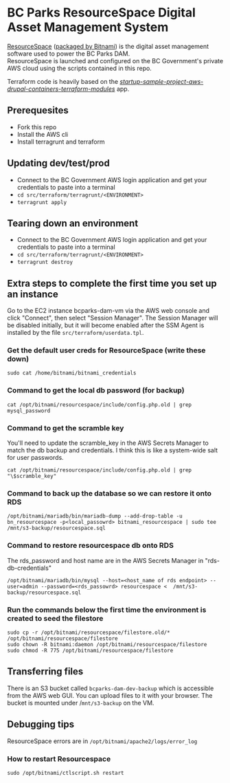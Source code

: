 # BC Parks ResourceSpace Digital Asset Management System

[ResourceSpace](https://www.resourcespace.com/) ([packaged by Bitnami](https://bitnami.com/stack/resourcespace/cloud/aws)) is the digital asset management software used to power the BC Parks DAM.  
ResourceSpace is launched and configured on the BC Government's private AWS cloud using the scripts contained in this repo.

Terraform code is heavily based on the *[startup-sample-project-aws-drupal-containers-terraform-modules](https://github.com/bcgov/startup-sample-project-aws-drupal-containers-terraform-modules)* app.  

## Prerequesites

* Fork this repo
* Install the AWS cli
* Install terragrunt and terraform

## Updating dev/test/prod

* Connect to the BC Government AWS login application and get your credentials to paste into a terminal
* `cd src/terraform/terragrunt/<ENVIRONMENT>`
* `terragrunt apply`

## Tearing down an environment

* Connect to the BC Government AWS login application and get your credentials to paste into a terminal
* `cd src/terraform/terragrunt/<ENVIRONMENT>`
* `terragrunt destroy`

## Extra steps to complete the first time you set up an instance

Go to the EC2 instance bcparks-dam-vm via the AWS web console and click "Connect", then select "Session Manager". The Session Manager will be disabled initially, but it will become enabled after the SSM Agent is installed by the file `src/terraform/userdata.tpl`.

### Get the default user creds for ResourceSpace (write these down)
```
sudo cat /home/bitnami/bitnami_credentials
```

### Command to get the local db password (for backup)
```
cat /opt/bitnami/resourcespace/include/config.php.old | grep mysql_password
```

### Command to get the scramble key
You'll need to update the scramble_key in the AWS Secrets Manager to match the db backup and credentials. I think this is like a system-wide salt for user passwords.

```
cat /opt/bitnami/resourcespace/include/config.php.old | grep "\$scramble_key"
```

### Command to back up the database so we can restore it onto RDS
```
/opt/bitnami/mariadb/bin/mariadb-dump --add-drop-table -u bn_resourcespace -p<local_passowrd> bitnami_resourcespace | sudo tee /mnt/s3-backup/resourcespace.sql
```

### Command to restore resourcespace db onto RDS
The rds_password and host name are in the AWS Secrets Manager in "rds-db-credentials"

```
/opt/bitnami/mariadb/bin/mysql --host=<host_name of rds endpoint> --user=admin --password=<rds_passowrd> resourcespace <  /mnt/s3-backup/resourcespace.sql
```

### Run the commands below the first time the environment is created to seed the filestore
```
sudo cp -r /opt/bitnami/resourcespace/filestore.old/* /opt/bitnami/resourcespace/filestore
sudo chown -R bitnami:daemon /opt/bitnami/resourcespace/filestore
sudo chmod -R 775 /opt/bitnami/resourcespace/filestore
```

## Transferring files

There is an S3 bucket called `bcparks-dam-dev-backup` which is accessible from the AWS web GUI. You can upload files to it with your browser. The bucket is mounted under /`mnt/s3-backup` on the VM. 

## Debugging tips

ResourceSpace errors are in `/opt/bitnami/apache2/logs/error_log`

### How to restart Resourcespace
```
sudo /opt/bitnami/ctlscript.sh restart
```

